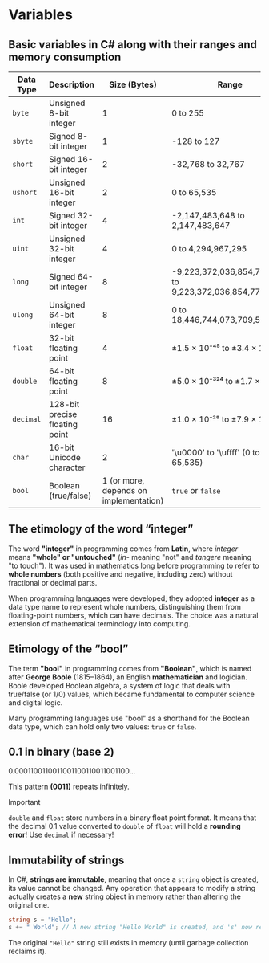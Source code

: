 # Variables

## Basic variables in C# along with their ranges and memory consumption

| Data Type | Description                    | Size (Bytes)                           | Range                                                   |
| --------- | ------------------------------ | -------------------------------------- | ------------------------------------------------------- |
| `byte`    | Unsigned 8-bit integer         | 1                                      | 0 to 255                                                |
| `sbyte`   | Signed 8-bit integer           | 1                                      | -128 to 127                                             |
| `short`   | Signed 16-bit integer          | 2                                      | -32,768 to 32,767                                       |
| `ushort`  | Unsigned 16-bit integer        | 2                                      | 0 to 65,535                                             |
| `int`     | Signed 32-bit integer          | 4                                      | -2,147,483,648 to 2,147,483,647                         |
| `uint`    | Unsigned 32-bit integer        | 4                                      | 0 to 4,294,967,295                                      |
| `long`    | Signed 64-bit integer          | 8                                      | -9,223,372,036,854,775,808 to 9,223,372,036,854,775,807 |
| `ulong`   | Unsigned 64-bit integer        | 8                                      | 0 to 18,446,744,073,709,551,615                         |
| `float`   | 32-bit floating point          | 4                                      | ±1.5 × 10⁻⁴⁵ to ±3.4 × 10³⁸                             |
| `double`  | 64-bit floating point          | 8                                      | ±5.0 × 10⁻³²⁴ to ±1.7 × 10³⁰⁸                           |
| `decimal` | 128-bit precise floating point | 16                                     | ±1.0 × 10⁻²⁸ to ±7.9 × 10²⁸                             |
| `char`    | 16-bit Unicode character       | 2                                      | '\u0000' to '\uffff' (0 to 65,535)                      |
| `bool`    | Boolean (true/false)           | 1 (or more, depends on implementation) | `true` or `false`                                       |





## The etimology of the word “integer”

The word **"integer"** in programming comes from **Latin**, where *integer* means **"whole" or "untouched"** (*in-* meaning "not" and *tangere* meaning "to touch"). It was used in mathematics long before programming to refer to **whole numbers** (both positive and negative, including zero) without fractional or decimal parts. 

When programming languages were developed, they adopted **integer** as a data type name to represent whole numbers, distinguishing them from floating-point numbers, which can have decimals. The choice was a natural extension of mathematical terminology into computing. 

## Etimology of the “bool”

The term **"bool"** in programming comes from **"Boolean"**, which is named after **George Boole** (1815–1864), an English **mathematician** and logician. Boole developed Boolean algebra, a system of logic that deals with true/false (or 1/0) values, which became fundamental to computer science and digital logic. 

Many programming languages use "bool" as a shorthand for the Boolean data type, which can hold only two values: `true` or `false`.  



## 0.1 in binary (base 2)

0.0001100110011001100110011001100...

This pattern **(0011)** repeats infinitely. 

> [!IMPORTANT]
>
> `double` and `float` store numbers in a binary float point format. It means that the decimal 0.1 value converted to `double` of `float` will hold a **rounding error**! Use `decimal` if necessary!

## Immutability of strings

In C#, **strings are immutable**, meaning that once a `string` object is created, its value cannot be changed. Any operation that appears to modify a string actually creates a **new** string object in memory rather than altering the original one.

```c#
string s = "Hello";
s += " World"; // A new string "Hello World" is created, and 's' now references it.
```

The original `"Hello"` string still exists in memory (until garbage collection reclaims it).